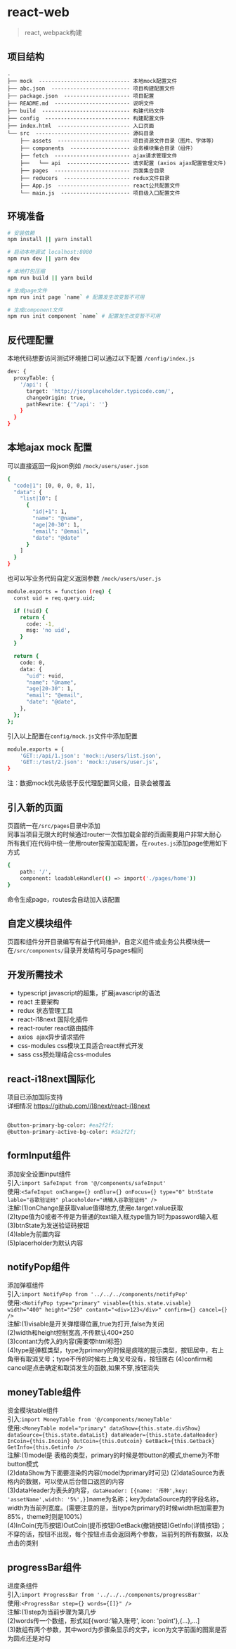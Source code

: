 # react-web

> react, webpack构建

## 项目结构 ##

```
.
├── mock  ----------------------------- 本地mock配置文件
├── abc.json  ------------------------- 项目构建配置文件
├── package.json  --------------------- 项目配置
├── README.md  ------------------------ 说明文件
├── build  ---------------------------- 构建代码文件
├── config  --------------------------- 构建配置文件
├── index.html  ----------------------- 入口页面
└── src  ------------------------------ 源码目录
    ├── assets  ----------------------- 项目资源文件目录（图片、字体等）
    ├── components  ------------------- 业务模块集合目录（组件）
    ├── fetch  ------------------------ ajax请求管理文件
    ├──   └── api  -------------------- 请求配置 (axios ajax配置管理文件)
    ├── pages  ------------------------ 页面集合目录
    ├── reducers  --------------------- redux文件目录
    ├── App.js  ----------------------- react公共配置文件
    └── main.js  ---------------------- 项目级入口配置文件
```

## 环境准备

``` bash
# 安装依赖
npm install || yarn install

# 启动本地调试 localhost:8080
npm run dev || yarn dev

# 本地打包压缩
npm run build || yarn build

# 生成page文件
npm run init page `name` # 配置发生改变暂不可用

# 生成component文件
npm run init component `name` # 配置发生改变暂不可用
```
## 反代理配置

本地代码想要访问测试环境接口可以通过以下配置
`/config/index.js` 
``` bash
dev: {
  proxyTable: {
    '/api': {
      target: 'http://jsonplaceholder.typicode.com/',
      changeOrigin: true,
      pathRewrite: {'^/api': ''}
    }
  }
}
```

## 本地ajax mock 配置

可以直接返回一段json例如
`/mock/users/user.json` 

``` bash
{
  "code|1": [0, 0, 0, 0, 1],
  "data": {
    "list|10": [
      {
        "id|+1": 1,
        "name": "@name",
        "age|20-30": 1,
        "email": "@email",
        "date": "@date"
      }
    ]
  }
}
```

也可以写业务代码自定义返回参数
`/mock/users/user.js` 

``` bash
module.exports = function (req) {
  const uid = req.query.uid;

  if (!uid) {
    return {
      code: -1,
      msg: 'no uid',
    }
  }

  return {
    code: 0,
    data: {
      "uid": +uid,
      "name": "@name",
      "age|20-30": 1,
      "email": "@email",
      "date": "@date",
    },
  };
};
```

引入以上配置在`config/mock.js`文件中添加配置
``` bash
module.exports = {
    'GET::/api/1.json': 'mock::/users/list.json',
    'GET::/test/2.json': 'mock::/users/user.js',
}
```
注：数据mock优先级低于反代理配置同父级，目录会被覆盖

## 引入新的页面

页面统一在`/src/pages`目录中添加<br/>
同事当项目无限大的时候通过router一次性加载全部的页面需要用户非常大耐心<br />
所有我们在代码中统一使用router按需加载配置，在`routes.js`添加page使用如下方式
``` bash
{
    path: '/',
    component: loadableHandler(() => import('./pages/home'))
}
```
命令生成page，routes会自动加入该配置

## 自定义模块组件

页面和组件分开目录编写有益于代码维护，自定义组件或业务公共模块统一在`/src/components/`目录开发结构可与pages相同

## 开发所需技术

* typescript      javascript的超集，扩展javascript的语法
* react           主要架构
* redux           状态管理工具
* react-i18next   国际化插件
* react-router    react路由插件
* axios           ajax异步请求插件   
* css-modules     css模块工具适合react样式开发
* sass            css预处理结合css-modules

## react-i18next国际化

项目已添加国际支持 <br/>
详细情况 https://github.com/i18next/react-i18next

``` bash

@button-primary-bg-color: #ea2f2f;
@button-primary-active-bg-color: #da2f2f;

```

## formInput组件

添加安全设置input组件<br/>
引入:`import SafeInput from '@/components/safeInput'`<br/>
使用:`<SafeInput onChange={} onBlur={} onFocus={} type="0" btnState lable="谷歌验证码" placeholder="请输入谷歌验证码" />`<br/>
注解:(1)onChange是获取value值得地方,使用e.target.value获取<br/>
    (2)type值为0或者不传是为普通的text输入框;type值为1时为password输入框<br/>
    (3)btnState为发送验证码按钮<br/>
    (4)lable为前置内容<br/>
    (5)placerholder为默认内容<br/>

## notifyPop组件
添加弹框组件<br/>
引入:`import NotifyPop from '../../../components/notifyPop'`<br/>
使用:`<NotifyPop type="primary" visable={this.state.visable} width="400" height="250" contant="<div>123</div>" confirm={} cancel={} />`<br/>
注解:(1)visable是开关弹框得位置,true为打开,false为关闭<br/>
    (2)width和height控制宽高,不传默认400*250<br/>
    (3)contant为传入的内容(需要带html标签)<br/>
    (4)type是弹框类型，type为primary的时候是痰喘的提示类型，按钮居中，右上角带有取消叉号；type不传的时候右上角叉号没有，按钮居右
    (4)confirm和cancel是点击确定和取消发生的函数,如果不穿,按钮消失<br/>

## moneyTable组件
资金模块table组件<br/>
引入:`import MoneyTable from '@/components/moneyTable'`<br/>
使用:`<MoneyTable model="primary" dataShow={this.state.divShow} dataSource={this.state.dataList} dataHeader={this.state.dataHeader} InCoin={this.Incoin} OutCoin={this.Outcoin} GetBack={this.Getback} GetInfo={this.Getinfo />`<br/>
注解:(1)model是 表格的类型，primary的时候是带button的模式,theme为不带button模式<br/>
    (2)dataShow为下面要渲染的内容(model为primary时可见)
    (2)dataSource为表格内的数据，可以使从后台借口返回的内容<br/>
    (3)dataHeader为表头的内容，`dataHeader: [{name: '币种',key: 'assetName',width: '5%',}]`name为名称；key为dataSource内的字段名称，width为当前列宽度。(需要注意的是，当type为primary的时候width相加需要为85%，theme时则是100%) <br/>
    (4)InCoin(充币按钮)OutCoin(提币按钮)GetBack(撤销按钮)GetInfo(详情按钮)；不穿的话，按钮不出现，每个按钮点击会返回两个参数，当前列的所有数据，以及点击的类别

## progressBar组件

进度条组件<br/>
引入:`import ProgressBar from '../../../components/progressBar'`<br/>
使用:`<ProgressBar step={} words={[]}" />`<br/>
注解:(1)step为当前步骤为第几步<br/>
    (2)words传一个数组，形式如[{word:'输入账号', icon: 'point'},{...},...]<br/>
    (3)数组有两个参数，其中word为步骤条显示的文字，icon为文字前面的图案是否为圆点还是对勾<br/>